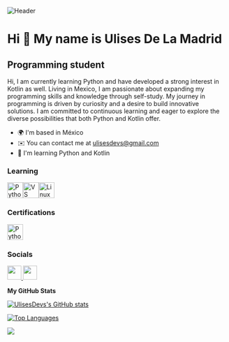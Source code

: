 ![Header](https://i.ibb.co/zG4QZzP/Banner-Para-Linked-In-Desarrollador-De-Software-Moderno-Negro.png)

Hi 👋 My name is Ulises De La Madrid
====================================

Programming student
-------------------

Hi, I am currently learning Python and have developed a strong interest in Kotlin as well. Living in Mexico, I am passionate about expanding my programming skills and knowledge through self-study. My journey in programming is driven by curiosity and a desire to build innovative solutions. I am committed to continuous learning and eager to explore the diverse possibilities that both Python and Kotlin offer.

* 🌍  I'm based in México
* ✉️  You can contact me at [ulisesdevs@gmail.com](mailto:ulisesdevs@gmail.com)
* 🧠  I'm learning Python and Kotlin


### Learning

<p align="left">
<a href="https://www.python.org/" target="_blank" rel="noreferrer"><img src="https://raw.githubusercontent.com/danielcranney/readme-generator/main/public/icons/skills/python-colored.svg" width="36" height="36" alt="Python" /></a><a href="https://code.visualstudio.com/" target="_blank" rel="noreferrer"><img src="https://raw.githubusercontent.com/danielcranney/readme-generator/main/public/icons/skills/visualstudiocode.svg" width="36" height="36" alt="VS Code" /></a><a href="https://www.linux.org" target="_blank" rel="noreferrer"><img src="https://raw.githubusercontent.com/danielcranney/readme-generator/main/public/icons/skills/linux-colored.svg" width="36" height="36" alt="Linux" /></a>
</p>

### Certifications

<a href="https://www.credly.com/badges/80943de1-c100-4b12-9a24-c0e1b221287a/public_url" target="blank"><img src="https://images.credly.com/size/340x340/images/68c0b94d-f6ac-40b1-a0e0-921439eb092e/image.png" width="36" height="36" alt="Python Essentiasl" /></a>


### Socials

<p align="left"> <a href="https://www.github.com/UlisesDevs" target="_blank" rel="noreferrer"> <picture> <source media="(prefers-color-scheme: dark)" srcset="https://raw.githubusercontent.com/danielcranney/readme-generator/main/public/icons/socials/github-dark.svg" /> <source media="(prefers-color-scheme: light)" srcset="https://raw.githubusercontent.com/danielcranney/readme-generator/main/public/icons/socials/github.svg" /> <img src="https://raw.githubusercontent.com/danielcranney/readme-generator/main/public/icons/socials/github.svg" width="32" height="32" /> </picture> </a> <a href="https://www.linkedin.com/in/ulises-de-la-madrid-l%C3%A1zaro-05a740316/" target="_blank" rel="noreferrer"> <picture> <source media="(prefers-color-scheme: dark)" srcset="https://raw.githubusercontent.com/danielcranney/readme-generator/main/public/icons/socials/linkedin-dark.svg" /> <source media="(prefers-color-scheme: light)" srcset="https://raw.githubusercontent.com/danielcranney/readme-generator/main/public/icons/socials/linkedin.svg" /> <img src="https://raw.githubusercontent.com/danielcranney/readme-generator/main/public/icons/socials/linkedin.svg" width="32" height="32" /> </picture> </a></p>



<b>My GitHub Stats</b>

<a href="http://www.github.com/UlisesDevs"><img src="https://github-readme-stats.vercel.app/api?username=UlisesDevs&show_icons=true&hide=&count_private=true&title_color=0891b2&text_color=ffffff&icon_color=0891b2&bg_color=1c1917&hide_border=true&show_icons=true" alt="UlisesDevs's GitHub stats" /></a>

<a href="https://github.com/UlisesDevs" align="left"><img src="https://github-readme-stats.vercel.app/api/top-langs/?username=UlisesDevs&langs_count=10&title_color=0891b2&text_color=ffffff&icon_color=0891b2&bg_color=1c1917&hide_border=true&locale=en&custom_title=Top%20%Languages" alt="Top Languages" /></a>

<a href="https://www.github.com/UlisesDevs" target="_blank" rel="noreferrer"><img
src="https://img.shields.io/github/followers/UlisesDevs?logo=github&style=for-the-badge&color=0891b2&labelColor=1c1917" /></a>
